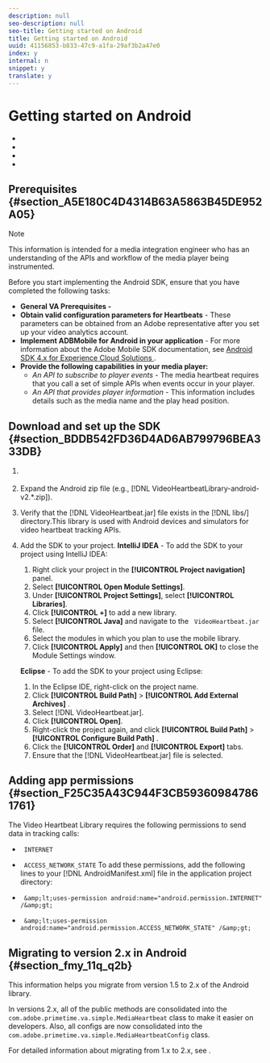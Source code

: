 ```yaml
---
description: null
seo-description: null
seo-title: Getting started on Android
title: Getting started on Android
uuid: 41156853-b833-47c9-a1fa-29af3b2a47e0
index: y
internal: n
snippet: y
translate: y
---
```


# Getting started on Android


<a id="section_kkf_4d2_r2b"></a>


* [](#reference_A6D7AF2CDB704C7F9B8230B5DF8116DD/section_A5E180C4D4314B63A5863B45DE952A05)
* [](#reference_A6D7AF2CDB704C7F9B8230B5DF8116DD/section_BDDB542FD36D4AD6AB799796BEA333DB)
* [](#reference_A6D7AF2CDB704C7F9B8230B5DF8116DD/section_F25C35A43C944F3CB593609847861761)
* [](#reference_A6D7AF2CDB704C7F9B8230B5DF8116DD/section_fmy_11q_q2b)




## Prerequisites {#section_A5E180C4D4314B63A5863B45DE952A05}


>[!NOTE]
>
>This information is intended for a media integration engineer who has an understanding of the APIs and workflow of the media player being instrumented.



Before you start implementing the Android SDK, ensure that you have completed the following tasks: 

* **General VA Prerequisites -** [](../../video_get_started/c_vhl_prereqs.md)
* **Obtain valid configuration parameters for Heartbeats** - These parameters can be obtained from an Adobe representative after you set up your video analytics account.
* **Implement ADBMobile for Android in your application** - For more information about the Adobe Mobile SDK documentation, see [ Android SDK 4.x for Experience Cloud Solutions ](https://marketing.adobe.com/resources/help/en_US/mobile/android/).
* **Provide the following capabilities in your media player:** 
    * *An API to subscribe to player events* - The media heartbeat requires that you call a set of simple APIs when events occur in your player.
    * *An API that provides player information* - This information includes details such as the media name and the play head position.


## Download and set up the SDK {#section_BDDB542FD36D4AD6AB799796BEA333DB}


1. [](../../c_vhl_stand-implement/c_vhl_download-sdks.md)
1. Expand the Android zip file (e.g., [!DNL  VideoHeartbeatLibrary-android-v2.*.zip]).
1. Verify that the [!DNL  VideoHeartbeat.jar] file exists in the [!DNL  libs/] directory.This library is used with Android devices and simulators for video heartbeat tracking APIs. 

1. Add the SDK to your project. **IntelliJ IDEA** - To add the SDK to your project using IntelliJ IDEA: 


    1. Right click your project in the **[!UICONTROL  Project navigation]** panel.
    1. Select **[!UICONTROL  Open Module Settings]**.
    1. Under **[!UICONTROL  Project Settings]**, select **[!UICONTROL  Libraries]**.
    1. Click **[!UICONTROL  +]** to add a new library.
    1. Select **[!UICONTROL  Java]** and navigate to the ` VideoHeartbeat.jar` file.
    1. Select the modules in which you plan to use the mobile library.
    1. Click **[!UICONTROL  Apply]** and then **[!UICONTROL  OK]** to close the Module Settings window.


   **Eclipse** - To add the SDK to your project using Eclipse: 


    1. In the Eclipse IDE, right-click on the project name.
    1. Click  **[!UICONTROL  Build Path]** > **[!UICONTROL  Add External Archives]** .
    1. Select [!DNL  VideoHeartbeat.jar].
    1. Click **[!UICONTROL  Open]**.
    1. Right-click the project again, and click  **[!UICONTROL  Build Path]** > **[!UICONTROL  Configure Build Path]** .
    1. Click the **[!UICONTROL  Order]** and **[!UICONTROL  Export]** tabs.
    1. Ensure that the [!DNL  VideoHeartbeat.jar] file is selected.



## Adding app permissions {#section_F25C35A43C944F3CB593609847861761}

The Video Heartbeat Library requires the following permissions to send data in tracking calls: 

* ` INTERNET`
* ` ACCESS_NETWORK_STATE`
To add these permissions, add the following lines to your [!DNL  AndroidManifest.xml] file in the application project directory: 

* ` &amp;lt;uses-permission android:name="android.permission.INTERNET" /&amp;gt;`
* ` &amp;lt;uses-permission android:name="android.permission.ACCESS_NETWORK_STATE" /&amp;gt;`

## Migrating to version 2.x in Android {#section_fmy_11q_q2b}

This information helps you migrate from version 1.5 to 2.x of the Android library.

In versions 2.x, all of the public methods are consolidated into the ` com.adobe.primetime.va.simple.MediaHeartbeat` class to make it easier on developers. Also, all configs are now consolidated into the ` com.adobe.primetime.va.simple.MediaHeartbeatConfig` class. 

For detailed information about migrating from 1.x to 2.x, see [](../../c_vhl_stand-implement/c_vhl_mig_1x_to_2x/c_vhl_mig_1x_to_2x.md). 
